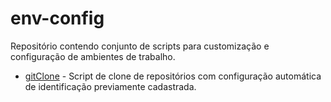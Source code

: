 # env-config

Repositório contendo conjunto de scripts para customização e configuração de ambientes de trabalho.

- [gitClone](gitClone) - Script de clone de repositórios com configuração automática de identificação
previamente cadastrada.